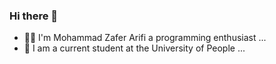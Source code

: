 ### Hi there 👋


- 👨‍🎓 I'm Mohammad Zafer Arifi a programming enthusiast ...
- 🏫 I am a current student at the University of People ...
